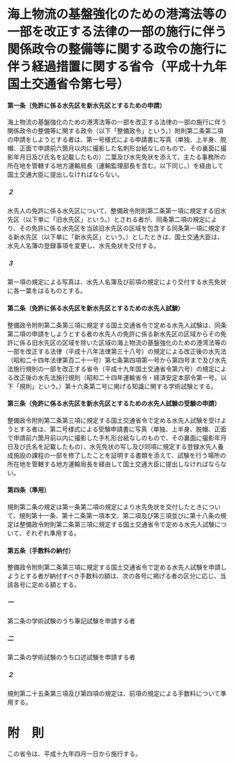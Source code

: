 # 海上物流の基盤強化のための港湾法等の一部を改正する法律の一部の施行に伴う関係政令の整備等に関する政令の施行に伴う経過措置に関する省令（平成十九年国土交通省令第七号）
#### 第一条（免許に係る水先区を新水先区とするための申請）
海上物流の基盤強化のための港湾法等の一部を改正する法律の一部の施行に伴う関係政令の整備等に関する政令（以下「整備政令」という。）附則第二条第二項の申請をしようとする者は、第一号様式による申請書に写真（単独、上半身、脱帽、正面で申請前六箇月以内に撮影した名刺形台紙なしのもので、その裏面に撮影年月日及び氏名を記載したもの）二葉及び水先免状を添えて、主たる事務所の所在地を管轄する地方運輸局長（運輸監理部長を含む。以下同じ。）を経由して国土交通大臣に提出しなければならない。
##### ２
水先人の免許に係る水先区について、整備政令附則第二条第一項に規定する旧水先区（以下単に「旧水先区」という。）とされる者が、同条第二項の規定により、その免許に係る水先区を当該旧水先区の区域を包含する同条第一項に規定する新水先区（以下単に「新水先区」という。）としたときは、国土交通大臣は、水先人名簿の登録事項を変更し、水先免状を交付する。
##### ３
第一項の規定による写真は、水先人名簿及び前項の規定により交付する水先免状に各一葉をはるものとする。
#### 第二条（免許に係る水先区を新水先区とするための水先人試験）
整備政令附則第二条第三項に規定する国土交通省令で定める水先人試験は、同条第二項の申請をしようとする者の水先人の免許に係る新水先区の区域からその免許に係る旧水先区の区域を除いた区域の海上物流の基盤強化のための港湾法等の一部を改正する法律（平成十八年法律第三十八号）の規定による改正後の水先法（昭和二十四年法律第百二十一号）第七条第四項第一号から第四号まで及び水先法施行規則の一部を改正する省令（平成十九年国土交通省令第六号）の規定による改正後の水先法施行規則（昭和二十四年運輸省令・経済安定本部令第一号。以下「規則」という。）第十六条第二号に掲げる知識に関する学術試験とする。
#### 第三条（免許に係る水先区を新水先区とするための水先人試験の受験の申請）
整備政令附則第二条第三項に規定する国土交通省令で定める水先人試験を受けようとする者は、第二号様式による受験申請書に写真（単独、上半身、脱帽、正面で申請前六箇月前以内に撮影した手札形台紙なしのもので、その裏面に撮影年月日及び氏名を記載したもの）、水先免状の写し及び同項に規定する登録水先人養成施設の課程の一部を修了したことを証明する書類を添えて、試験を行う場所の所在地を管轄する地方運輸局長を経由して国土交通大臣に提出しなければならない。
#### 第四条（準用）
規則第二条の規定は第一条第二項の規定により水先免状を交付したときについて、規則第十一条、第十二条第一項本文、第二項及び第三項並びに第十八条の規定は整備政令附則第二条第三項に規定する国土交通省令で定める水先人試験について、それぞれ準用する。
#### 第五条（手数料の納付）
整備政令附則第二条第三項に規定する国土交通省令で定める水先人試験を申請しようとする者が納付すべき手数料の額は、次の各号に掲げる者の区分に応じ、当該各号に定める額とする。
##### 一
第二条の学術試験のうち筆記試験を申請する者
##### 二
第二条の学術試験のうち口述試験を申請する者
##### ２
規則第二十五条第三項及び第四項の規定は、前項の規定による手数料について準用する。
# 附　則
この省令は、平成十九年四月一日から施行する。
